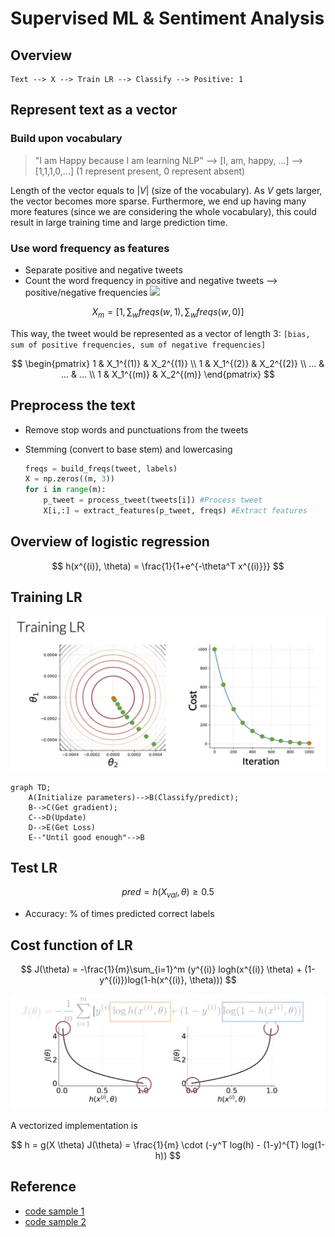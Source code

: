 
# Supervised ML & Sentiment Analysis

## Overview
```
Text --> X --> Train LR --> Classify --> Positive: 1
```

## Represent text as a vector
### Build upon vocabulary
>"I am Happy because I am learning NLP"
--> [I, am, happy, ...]
--> [1,1,1,0,...] (1 represent present, 0 represent absent)

Length of the vector equals to $|V|$ (size of the vocabulary). As $V$ gets larger, the vector becomes more sparse. Furthermore, we end up having many more features (since we are considering the whole vocabulary), this could result in large training time and large prediction time.

### Use word frequency as features
- Separate positive and negative tweets
- Count the word frequency in positive and negative tweets --> positive/negative frequencies ![](../pics/positive_negative_freq.png)

$$
X_m = [1, \sum_{w}freqs(w,1), \sum_{w}freqs(w,0)]
$$

This way, the tweet would be represented as a vector of length 3: `[bias, sum of positive frequencies, sum of negative frequencies]`

$$
\begin{pmatrix}
    1 & X_1^{(1)} & X_2^{(1)} \\
    1 & X_1^{(2)} & X_2^{(2)} \\
    ... & ... & ... \\
    1 & X_1^{(m)} & X_2^{(m)}
\end{pmatrix}
$$


## Preprocess the text
- Remove stop words and punctuations from the tweets
- Stemming (convert to base stem) and lowercasing

    ```python
    freqs = build_freqs(tweet, labels)
    X = np.zeros((m, 3))
    for i in range(m):
        p_tweet = process_tweet(tweets[i]) #Process tweet
        X[i,:] = extract_features(p_tweet, freqs) #Extract features
    ```

## Overview of logistic regression

$$
h(x^{(i)}, \theta) = \frac{1}{1+e^{-\theta^T x^{(i)}}}
$$

## Training LR
![](../../pics/train-lr-demo.png)

```mermaid
graph TD;
    A(Initialize parameters)-->B(Classify/predict);
    B-->C(Get gradient);
    C-->D(Update)
    D-->E(Get Loss)
    E--"Until good enough"-->B
```


## Test LR
$$pred = h(X_{val}, \theta) \ge 0.5$$
- Accuracy: % of times predicted correct labels

## Cost function of LR
$$
J(\theta) = -\frac{1}{m}\sum_{i=1}^m (y^{(i)} logh(x^{(i)} \theta) + (1-y^{(i)})log(1-h(x^{(i)}, \theta)))
$$

![](../../pics/train-cost-function.png)

A vectorized implementation is

$$
h = g(X \theta)
J(\theta) = \frac{1}{m} \cdot (-y^T log(h) - (1-y)^{T} log(1-h))
$$

## Reference
- [code sample 1](https://github.com/FahdSeddik/DeepLearning.AI-Natural-Language-Processing-Specialization/tree/main)
- [code sample 2](https://github.com/amanjeetsahu/Natural-Language-Processing-Specialization)





